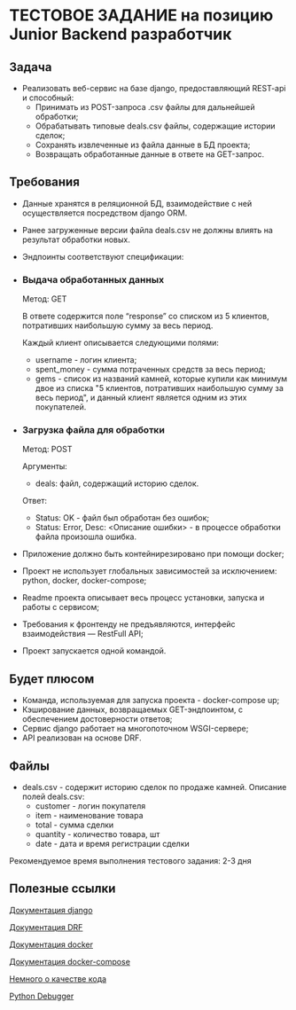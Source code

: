 # ТЕСТОВОЕ ЗАДАНИЕ на позицию Junior Backend разработчик

## Задача

+ Реализовать веб-сервис на базе django, предоставляющий REST-api и способный:
    + Принимать из POST-запроса .csv файлы для дальнейшей обработки;
    + Обрабатывать типовые deals.csv файлы, содержащие истории сделок;
    + Сохранять извлеченные из файла данные в БД проекта;
    + Возвращать обработанные данные в ответе на GET-запрос.

## Требования

+ Данные хранятся в реляционной БД, взаимодействие с ней осуществляется посредством django ORM.
+ Ранее загруженные версии файла deals.csv не должны влиять на результат обработки новых.
+ Эндпоинты соответствуют спецификации:
+ ### Выдача обработанных данных
  Метод: GET 
  
  В ответе содержится поле “response” со списком из 5 клиентов, потративших наибольшую сумму за весь период.

  Каждый клиент описывается следующими полями:
  + username - логин клиента;
  + spent_money - сумма потраченных средств за весь период;
  + gems - список из названий камней, которые купили как минимум двое из списка "5 клиентов, потративших наибольшую сумму за весь период", и данный клиент является одним из этих покупателей.

+ ### Загрузка файла для обработки
  Метод: POST

  Аргументы:
  + deals: файл, содержащий историю сделок.

  Ответ:
  + Status: OK - файл был обработан без ошибок;
  + Status: Error, Desc: <Описание ошибки> - в процессе обработки файла произошла ошибка.

+ Приложение должно быть контейнирезировано при помощи docker;
+ Проект не использует глобальных зависимостей за исключением:  python, docker, docker-compose;
+ Readme проекта описывает весь процесс установки, запуска и работы с сервисом;
+ Требования к фронтенду не предъявляются, интерфейс взаимодействия — RestFull API;
+ Проект запускается одной командой.

## Будет плюсом

+ Команда, используемая для запуска проекта - docker-compose up;
+ Кэширование данных, возвращаемых GET-эндпоинтом, с обеспечением достоверности ответов;
+ Сервис django работает на многопоточном WSGI-сервере;
+ API реализован на основе  DRF.

## Файлы

+ deals.csv - содержит историю сделок по продаже камней. Описание полей deals.csv:
    + customer - логин покупателя
    + item - наименование товара
    + total - сумма сделки
    + quantity - количество товара, шт
    + date - дата и время регистрации сделки

Рекомендуемое время выполнения тестового задания: 2-3 дня

## Полезные ссылки

[Документация django](https://docs.djangoproject.com/en/3.0/)

[Документация DRF](https://www.django-rest-framework.org/)

[Документация docker](https://docs.docker.com/)

[Документация docker-compose](https://docs.docker.com/compose/)

[Немного о качестве кода](https://realpython.com/python-code-quality/)

[Python Debugger](https://docs.python.org/3/library/pdb.html)